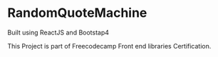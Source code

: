 # RandomQuoteMachine

Built using ReactJS and Bootstap4

This Project is part of Freecodecamp Front end libraries Certification.
